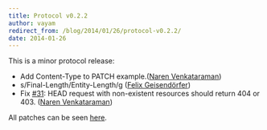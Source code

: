 ```yaml
---
title: Protocol v0.2.2
author: vayam
redirect_from: /blog/2014/01/26/protocol-v0.2.2/
date: 2014-01-26
---
```


This is a minor protocol release:

- Add Content-Type to PATCH
  example.([Naren Venkataraman](https://github.com/vayam))
- s/Final-Length/Entity-Length/g
  ([Felix Geisendörfer](https://github.com/felixge))
- Fix [#31](https://github.com/tus/tus-resumable-upload-protocol/pull/32): HEAD
  request with non-existent resources should return 404 or 403.
  ([Naren Venkataraman](https://github.com/vayam))

All patches can be seen
[here](https://github.com/tus/tus-resumable-upload-protocol/compare/v0.2.1...v0.2.2).
